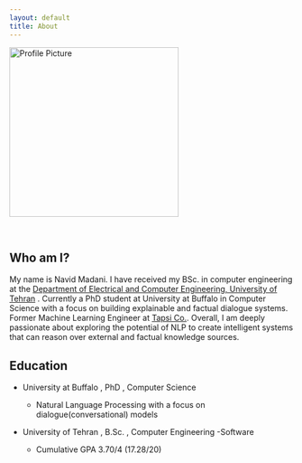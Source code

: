 ```yaml
---
layout: default
title: About
---
```



<p align="left">
  <img src="assets/portfolio.jpg" alt="Profile Picture" style="width: 300px;">
</p>

<br>

## Who am I?

My name is Navid Madani. I have received my BSc. in computer engineering at the [Department of Electrical and Computer Engineering, University of Tehran](https://ece.ut.ac.ir/en) .
Currently a PhD student at University at Buffalo in Computer Science with a focus on building explainable and factual dialogue systems. Former Machine Learning Engineer at [Tapsi Co.](https://tapsi.ir/en). Overall, I am deeply passionate about exploring the potential of NLP to create intelligent systems that can reason over external and factual knowledge sources.

## Education


* University at Buffalo , PhD , Computer Science
	* Natural Language Processing with a focus on dialogue(conversational) models

* University of Tehran , B.Sc. , Computer Engineering -Software
	* Cumulative GPA 3.70/4 (17.28/20)
